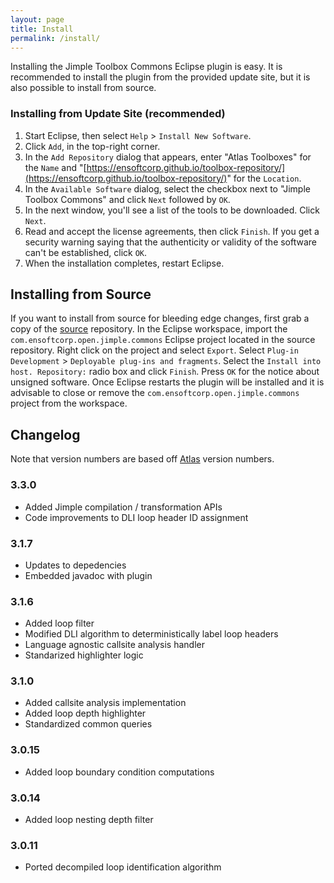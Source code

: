 ```yaml
---
layout: page
title: Install
permalink: /install/
---
```


Installing the Jimple Toolbox Commons Eclipse plugin is easy.  It is recommended to install the plugin from the provided update site, but it is also possible to install from source.
        
### Installing from Update Site (recommended)
1. Start Eclipse, then select `Help` &gt; `Install New Software`.
2. Click `Add`, in the top-right corner.
3. In the `Add Repository` dialog that appears, enter &quot;Atlas Toolboxes&quot; for the `Name` and &quot;[https://ensoftcorp.github.io/toolbox-repository/](https://ensoftcorp.github.io/toolbox-repository/)&quot; for the `Location`.
4. In the `Available Software` dialog, select the checkbox next to "Jimple Toolbox Commons" and click `Next` followed by `OK`.
5. In the next window, you'll see a list of the tools to be downloaded. Click `Next`.
6. Read and accept the license agreements, then click `Finish`. If you get a security warning saying that the authenticity or validity of the software can't be established, click `OK`.
7. When the installation completes, restart Eclipse.

## Installing from Source
If you want to install from source for bleeding edge changes, first grab a copy of the [source](https://github.com/EnSoftCorp/jimple-toolbox-commons) repository. In the Eclipse workspace, import the `com.ensoftcorp.open.jimple.commons` Eclipse project located in the source repository.  Right click on the project and select `Export`.  Select `Plug-in Development` &gt; `Deployable plug-ins and fragments`.  Select the `Install into host. Repository:` radio box and click `Finish`.  Press `OK` for the notice about unsigned software.  Once Eclipse restarts the plugin will be installed and it is advisable to close or remove the `com.ensoftcorp.open.jimple.commons` project from the workspace.

## Changelog
Note that version numbers are based off [Atlas](http://www.ensoftcorp.com/atlas/download/) version numbers.

### 3.3.0
- Added Jimple compilation / transformation APIs
- Code improvements to DLI loop header ID assignment

### 3.1.7
- Updates to depedencies
- Embedded javadoc with plugin

### 3.1.6
- Added loop filter
- Modified DLI algorithm to deterministically label loop headers
- Language agnostic callsite analysis handler
- Standarized highlighter logic

### 3.1.0
- Added callsite analysis implementation
- Added loop depth highlighter
- Standardized common queries

### 3.0.15
- Added loop boundary condition computations

### 3.0.14
- Added loop nesting depth filter

### 3.0.11
- Ported decompiled loop identification algorithm